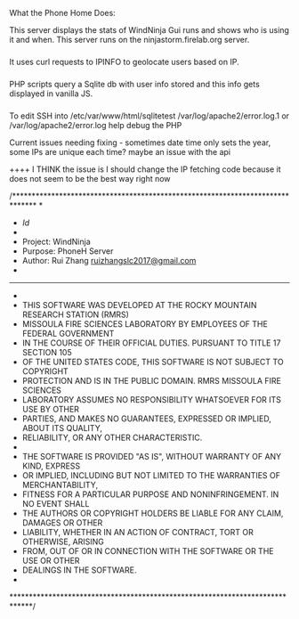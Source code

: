 What the Phone Home Does: 


This server displays the stats of WindNinja Gui runs and shows who is using it and when. This server runs on the ninjastorm.firelab.org server. 

### 
It uses curl requests to IPINFO to geolocate users based on IP.

###
PHP scripts query a Sqlite db with user info stored and this info gets displayed in vanilla JS. 


###
To edit SSH into /etc/var/www/html/sqlitetest 
/var/log/apache2/error.log.1 or /var/log/apache2/error.log help debug the PHP


Current issues needing fixing - sometimes date time only sets the year, some IPs are unique each time? maybe an issue with the api

 ++++ I THINK the issue is I should change the IP fetching code because it does not seem to be the best way right now



/******************************************************************************
*
* $Id$
*
* Project:  WindNinja
* Purpose:  PhoneH Server
* Author:   Rui Zhang <ruizhangslc2017@gmail.com>
*
******************************************************************************
*
* THIS SOFTWARE WAS DEVELOPED AT THE ROCKY MOUNTAIN RESEARCH STATION (RMRS)
* MISSOULA FIRE SCIENCES LABORATORY BY EMPLOYEES OF THE FEDERAL GOVERNMENT
* IN THE COURSE OF THEIR OFFICIAL DUTIES. PURSUANT TO TITLE 17 SECTION 105
* OF THE UNITED STATES CODE, THIS SOFTWARE IS NOT SUBJECT TO COPYRIGHT
* PROTECTION AND IS IN THE PUBLIC DOMAIN. RMRS MISSOULA FIRE SCIENCES
* LABORATORY ASSUMES NO RESPONSIBILITY WHATSOEVER FOR ITS USE BY OTHER
* PARTIES,  AND MAKES NO GUARANTEES, EXPRESSED OR IMPLIED, ABOUT ITS QUALITY,
* RELIABILITY, OR ANY OTHER CHARACTERISTIC.
*
* THE SOFTWARE IS PROVIDED "AS IS", WITHOUT WARRANTY OF ANY KIND, EXPRESS
* OR IMPLIED, INCLUDING BUT NOT LIMITED TO THE WARRANTIES OF MERCHANTABILITY,
* FITNESS FOR A PARTICULAR PURPOSE AND NONINFRINGEMENT. IN NO EVENT SHALL
* THE AUTHORS OR COPYRIGHT HOLDERS BE LIABLE FOR ANY CLAIM, DAMAGES OR OTHER
* LIABILITY, WHETHER IN AN ACTION OF CONTRACT, TORT OR OTHERWISE, ARISING
* FROM, OUT OF OR IN CONNECTION WITH THE SOFTWARE OR THE USE OR OTHER
* DEALINGS IN THE SOFTWARE.
*
*****************************************************************************/



